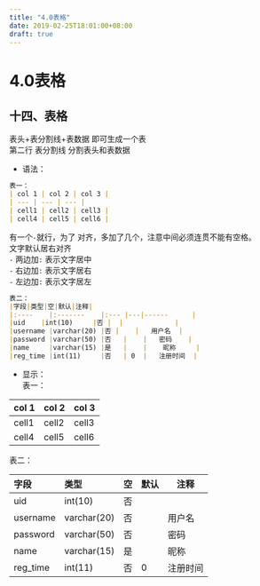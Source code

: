 ```yaml
---
title: "4.0表格"
date: 2019-02-25T18:01:00+08:00
draft: true
---
```


# 4.0表格  
## 十四、表格  
表头+表分割线+表数据 即可生成一个表  
第二行 表分割线 分割表头和表数据  
- 语法：  
```md  
表一：
| col 1 | col 2 | col 3 |
| --- | --- | --- |
| cell1 | cell2 | cell3 |
| cell4 | cell5 | cell6 |
```  
有一个`-`就行，为了 对齐，多加了几个，注意中间必须连贯不能有空格。  
文字默认居右对齐  
`-` 两边加`:` 表示文字居中  
`-` 右边加`:` 表示文字居右  
`-` 左边加`:` 表示文字居左    
```md    
表二：  
|字段|类型|空|默认|注释|
|:----    |:-------    |:--- |---|------      |
|uid    |int(10)     |否 |  |             |
|username |varchar(20) |否 |    |   用户名  |
|password |varchar(50) |否   |    |   密码    |
|name     |varchar(15) |是   |    |    昵称     |
|reg_time |int(11)     |否   | 0  |   注册时间  |
```
- 显示：    
  表一：    
  
| col 1 | col 2 | col 3 |
| ----- | ----- | ----- |
| cell1 | cell2 | cell3 |
| cell4 | cell5 | cell6 |
  表二：    
  
|字段|类型|空|默认|注释|
|:----    |:-------    |:--- |---|------      |
|uid    |int(10)     |否 |  |             |
|username |varchar(20) |否 |    |   用户名  |
|password |varchar(50) |否   |    |   密码    |
|name     |varchar(15) |是   |    |    昵称     |
|reg_time |int(11)     |否   | 0  |   注册时间  |
